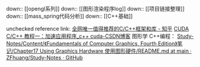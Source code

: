 down:: [[opengl系列]]
down:: [[图形渲染程序log]]
down:: [[项目链接整理]]
down:: [[mass_spring代码分析]]
down:: [[C++基础]]

unchecked reference link:
[全网唯一值得推荐的C/C++框架和库 - 知乎](https://zhuanlan.zhihu.com/p/492392194)
[CUDA C/C++ 教程一：加速应用程序\_c++ cuda-CSDN博客](https://blog.csdn.net/baishuiniyaonulia/article/details/123023666)
图形学 C++编程：
[Study-Notes/Content/《Fundamentals of Computer Graphics, Fourth Edition》笔记/Chapter17 Using Graphics Hardware 使用图形硬件/README.md at main · ZFhuang/Study-Notes · GitHub](https://github.com/ZFhuang/Study-Notes/blob/main/Content/%E3%80%8AFundamentals%20of%20Computer%20Graphics%2C%20Fourth%20Edition%E3%80%8B%E7%AC%94%E8%AE%B0/Chapter17%20Using%20Graphics%20Hardware%20%E4%BD%BF%E7%94%A8%E5%9B%BE%E5%BD%A2%E7%A1%AC%E4%BB%B6/README.md#172-what-is-graphics-hardware-%E4%BB%80%E4%B9%88%E6%98%AF%E5%9B%BE%E5%BD%A2%E7%A1%AC%E4%BB%B6)